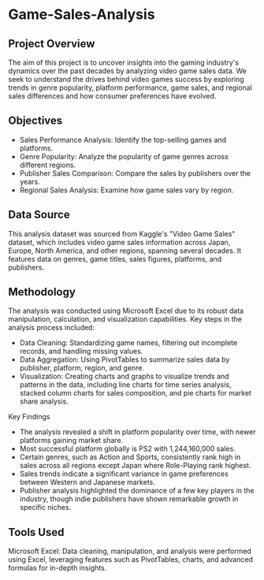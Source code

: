 # Game-Sales-Analysis
## Project Overview
The aim of this project is to uncover insights into the gaming industry's dynamics over the past decades by analyzing video game sales data. We seek to understand the drives behind video games success by exploring trends in genre popularity, platform performance, game sales, and regional sales differences and how consumer preferences have evolved.
## Objectives
- Sales Performance Analysis: Identify the top-selling games and platforms.
- Genre Popularity: Analyze the popularity of game genres across different regions.
- Publisher Sales Comparison: Compare the sales by publishers over the years.
- Regional Sales Analysis: Examine how game sales vary by region.
## Data Source
This analysis dataset was sourced from Kaggle's "Video Game Sales" dataset, which includes video game sales information across Japan, Europe, North America, and other regions, spanning several decades. It features data on genres, game titles, sales figures, platforms, and publishers.
## Methodology
The analysis was conducted using Microsoft Excel due to its robust data manipulation, calculation, and visualization capabilities. Key steps in the analysis process included:

- Data Cleaning: Standardizing game names, filtering out incomplete records, and handling missing values.
- Data Aggregation: Using PivotTables to summarize sales data by publisher, platform, region, and genre.
- Visualization: Creating charts and graphs to visualize trends and patterns in the data, including line charts for time series analysis, stacked column charts for sales composition, and pie charts for market share analysis.

Key Findings
- The analysis revealed a shift in platform popularity over time, with newer platforms gaining market share.
- Most successful platform globally is PS2 with 1,244,160,000 sales.
- Certain genres, such as Action and Sports, consistently rank high in sales across all regions except Japan where Role-Playing rank highest.
- Sales trends indicate a significant variance in game preferences between Western and Japanese markets.
- Publisher analysis highlighted the dominance of a few key players in the industry, though indie publishers have shown remarkable growth in specific niches.

## Tools Used
Microsoft Excel: Data cleaning, manipulation, and analysis were performed using Excel, leveraging features such as PivotTables, charts, and advanced formulas for in-depth insights.
